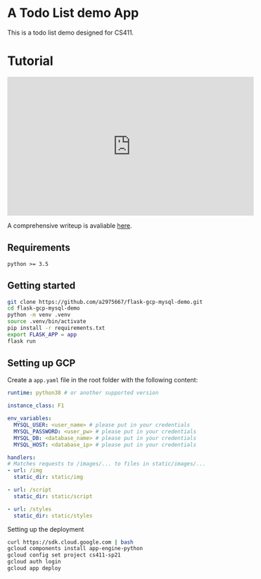 # A Todo List demo App
This is a todo list demo designed for CS411. 
# Tutorial
<iframe width="560" height="315" src="https://www.youtube.com/embed/2fGkBQIKlqw" title="YouTube video player" frameborder="0" allow="accelerometer; autoplay; clipboard-write; encrypted-media; gyroscope; picture-in-picture" allowfullscreen></iframe>

A comprehensive writeup is avaliable [here](https://tichung.com/blog/2021/20200323_flask/).

## Requirements
```
python >= 3.5
```

## Getting started
```bash
git clone https://github.com/a2975667/flask-gcp-mysql-demo.git
cd flask-gcp-mysql-demo
python -m venv .venv
source .venv/bin/activate
pip install -r requirements.txt
export FLASK_APP = app
flask run
```

## Setting up GCP
Create a `app.yaml` file in the root folder with the following content:
```yaml
runtime: python38 # or another supported version

instance_class: F1

env_variables:
  MYSQL_USER: <user_name> # please put in your credentials
  MYSQL_PASSWORD: <user_pw> # please put in your credentials
  MYSQL_DB: <database_name> # please put in your credentials
  MYSQL_HOST: <database_ip> # please put in your credentials

handlers:
# Matches requests to /images/... to files in static/images/...
- url: /img
  static_dir: static/img

- url: /script
  static_dir: static/script

- url: /styles
  static_dir: static/styles
```

Setting up the deployment
```bash
curl https://sdk.cloud.google.com | bash
gcloud components install app-engine-python
gcloud config set project cs411-sp21
gcloud auth login
gcloud app deploy
```